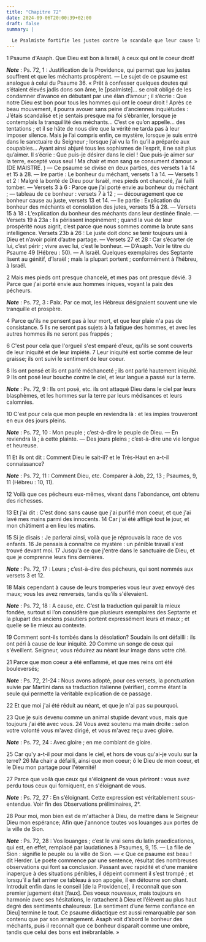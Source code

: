 ```yaml
---
title: "Chapitre 72"
date: 2024-09-06T20:00:39+02:00
draft: false
summary: |
  
  Le Psalmiste fortifie les justes contre le scandale que leur cause la prospérité des méchants, en montrant l’inconstance et le revers de cette prospérité.
---
```



1 Psaume d'Asaph. Que Dieu est bon à Israël, à ceux qui ont le coeur droit!

***Note*** :  Ps. 72, 1 : Justification de la Providence, qui permet que les justes souffrent et que les méchants prospèrent. ― Le sujet de ce psaume est analogue à celui du Psaume 36. « Prêt à confesser quelques doutes qui s’étaient élevés jadis dons son âme, le [psalmiste]… se croit obligé de les condamner d’avance en débutant par une élan d’amour ; il s’écrie : Que notre Dieu est bon pour tous les hommes qui ont le coeur droit ! Après ce beau mouvement, il pourra avouer sans peine d’anciennes inquiétudes : J’étais scandalisé et je sentais presque ma foi s’ébranler, lorsque je contemplais la tranquillité des méchants… C’est ce qu’on appelle… des tentations ; et il se hâte de nous dire que la vérité ne tarda pas à leur imposer silence. Mais je l’ai compris enfin, ce mystère, lorsque je suis entré dans le sanctuaire du Seigneur ; lorsque j’ai vu la fin qu’il a préparée aux coupables… Ayant ainsi abjuré tous les sophismes de l’esprit, il ne sait plus qu’aimer. Il s’écrie : Que puis-je désirer dans le ciel ! Que puis-je
aimer sur la terre, excepté vous seul ! Ma chair et mon sang se consument d’amour. » (DE MAISTRE. ) ― Ce psaume se divise en deux parties, des versets 1 à 14 et 15 à 28. ― Ire partie : Le bonheur du méchant, versets 1 à 14. ― Versets 1 et 2 : Malgré la bonté de Dieu pour Israël, mes pieds ont chancelé, j’ai failli tomber. ― Versets 3 à 6 : Parce que j’ai porté envie au bonheur du méchant ; ― tableau de ce bonheur : versets 7 à 12 ; ― découragement que ce bonheur cause au juste, versets 13 et 14. ― IIe partie : Explication du bonheur des méchants et consolation des jutes, versets 15 à 28. ― Versets 15 à 18 : L’explication du bonheur des méchants dans leur destinée finale. ― Versets 19 à 23a : Ils périssent inopinément ; quand la vue de leur prospérité nous aigrit, c’est parce que nous sommes comme la brute sans intelligence. Versets 23b à 26 : Le juste doit donc se tenir toujours uni à Dieu et n’avoir point d’autre partage. ― Versets 27 et 28 : Car s’écarter de lui, c’est périr ; vivre avec lui, c’est le
bonheur. ― D’Asaph. Voir le titre du Psaume 49 (Hébreu : 50). ― A Israël. Quelques exemplaires des Septante lisent au génitif, d’Israël ; mais la plupart portent ; conformément à l’hébreu, à Israël.


2 Mais mes pieds ont presque chancelé, et mes pas ont presque dévié. 3 Parce que j'ai porté envie aux hommes iniques, voyant la paix des pécheurs.

***Note*** :  Ps. 72, 3 : Paix. Par ce mot, les Hébreux désignaient souvent une vie tranquille et prospère.


4 Parce qu'ils ne pensent pas à leur mort, et que leur plaie n'a pas de consistance. 5 Ils ne seront pas sujets à la fatigue des hommes, et avec les autres hommes ils ne seront pas frappés ;


6 C'est pour cela que l'orgueil s'est emparé d'eux, qu'ils se sont couverts de leur iniquité et de leur impiété. 7 Leur iniquité est sortie comme de leur graisse; ils ont suivi le sentiment de leur coeur.


8 Ils ont pensé et ils ont parlé méchanceté ; ils ont parlé hautement iniquité. 9 Ils ont posé leur bouche contre le ciel, et leur langue a passé sur la terre.

***Note*** :  Ps. 72, 9 : Ils ont posé, etc. ils ont attaqué Dieu dans le ciel par leurs blasphèmes, et les hommes sur la terre par leurs médisances et leurs calomnies.


10 C'est pour cela que mon peuple en reviendra là : et les impies trouveront en eux des jours pleins.

***Note*** :  Ps. 72, 10 : Mon peuple ; c’est-à-dire le peuple de Dieu. ― En reviendra là ; à cette plainte. ― Des jours pleins ; c’est-à-dire une vie longue et heureuse.

11 Et ils ont dit : Comment Dieu le sait-il? et le Très-Haut en a-t-il connaissance?

***Note*** :  Ps. 72, 11 : Comment Dieu, etc. Comparer à Job, 22, 13 ; Psaumes, 9, 11 (Hébreu : 10, 11).

12 Voilà que ces pécheurs eux-mêmes, vivant dans l'abondance, ont obtenu des richesses.


13 Et j'ai dit : C'est donc sans cause que j'ai purifié mon coeur, et que j'ai lavé mes mains parmi des innocents. 14 Car j'ai été affligé tout le jour, et mon châtiment a en lieu les matins.


15 Si je disais : Je parlerai ainsi, voilà que je réprouvais la race de vos enfants. 16 Je pensais à connaître ce mystère : un pénible travail s'est trouvé devant moi. 17 Jusqu'à ce que j'entre dans le sanctuaire de Dieu, et que je comprenne leurs fins dernières.

***Note*** :  Ps. 72, 17 : Leurs ; c’est-à-dire des pécheurs, qui sont nommés aux versets 3 et 12.


18 Mais cependant à cause de leurs tromperies vous leur avez envoyé des maux; vous les avez renversés, tandis qu'ils s'élevaient.

***Note*** :  Ps. 72, 18 : A cause, etc. C’est la traduction qui paraît la mieux fondée, surtout si l’on considère que plusieurs exemplaires des Septante et la plupart des anciens psautiers portent expressément leurs et maux ; et quelle se lie mieux au contexte.

19 Comment sont-ils tombés dans la désolation? Soudain ils ont défailli : ils ont péri à cause de leur iniquité. 20 Comme un songe de ceux qui s'éveillent. Seigneur, vous réduirez au néant leur image dans votre cité.


21 Parce que mon coeur a été enflammé, et que mes reins ont été bouleversés;

***Note*** :  Ps. 72, 21-24 : Nous avons adopté, pour ces versets, la ponctuation suivie par Martini dans sa traduction italienne (vérifier), comme étant la seule qui permette la véritable explication de ce passage.

22 Et que moi j'ai été réduit au néant, et que je n'ai pas su pourquoi.


23 Que je suis devenu comme un animal stupide devant vous, mais que toujours j'ai été avec vous. 24 Vous avez soutenu ma main droite : selon votre volonté vous m'avez dirigé, et vous m'avez reçu avec gloire.

***Note*** :  Ps. 72, 24 : Avec gloire ; en me comblant de gloire.


25 Car qu'y a-t-il pour moi dans le ciel, et hors de vous qu'ai-je voulu sur la terre? 26 Ma chair a défailli, ainsi que mon coeur; ô le Dieu de mon coeur, et le Dieu mon partage pour l'éternité!


27 Parce que voilà que ceux qui s'éloignent de vous périront : vous avez perdu tous ceux qui forniquent, en s'éloignant de vous.

***Note*** :  Ps. 72, 27 : En s’éloignant. Cette expression est véritablement sous-entendue. Voir fin des Observations préliminaires, 2°.

28 Pour moi, mon bien est de m'attacher à Dieu, de mettre dans le Seigneur Dieu mon espérance; Afin que j'annonce toutes vos louanges aux portes de la ville de Sion.

***Note*** :  Ps. 72, 28 : Vos louanges ; c’est le vrai sens du latin praedicationes, qui est, en effet, remplacé par laudationes à Psaumes, 9, 15. ― La fille de Sion : signifie le peuple ou la ville de Sion. ― « Que ce psaume est beau ! dit Herder. Le poète commence par une sentence, résultat des nombreuses observations qui font sa conclusion. Passant avec rapidité et d’une manière inaperçue à des situations pénibles, il dépeint comment il s’est trompé ; et lorsqu’il a fait arriver ce tableau à son apogée, il en détourne son chant. Introduit enfin dans le conseil [de la Providence], il reconnaît que son premier jugement était [faux]. Des voeux nouveaux, mais toujours en harmonie avec ses hésitations, le rattachent à Dieu et l’élèvent au plus haut degré des sentiments chaleureux. [Le sentiment d’une ferme confiance en Dieu] termine le tout. Ce psaume didactique est aussi remarquable par son contenu que par son arrangement. Asaph voit d’abord le bonheur des méchants, puis il reconnaît que ce bonheur disparaît comme une
ombre, tandis que celui des bons est inébranlable. »

